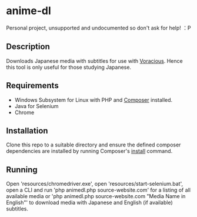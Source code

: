 # anime-dl
Personal project, unsupported and undocumented so don't ask for help! ：P

## Description
Downloads Japanese media with subtitles for use with [Voracious](https://github.com/rsimmons/voracious). Hence this tool is only useful for those studying Japanese.

## Requirements
- Windows Subsystem for Linux with PHP and [Composer](https://getcomposer.org/) installed.
- Java for Selenium
- Chrome

## Installation
Clone this repo to a suitable directory and ensure the defined composer dependencies are installed by running Composer's [install](https://getcomposer.org/doc/01-basic-usage.md#installing-dependencies) command.

## Running
Open 'resources/chromedriver.exe', open 'resources/start-selenium.bat', open a CLI and run 'php animedl.php source-website.com' for a listing of all available media or 'php animedl.php source-website.com "Media Name in English"' to download media with Japanese and English (if available) subtitles.

